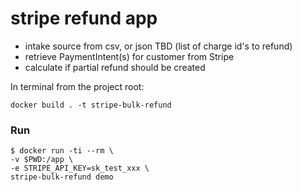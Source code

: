 # stripe refund app

- intake source from csv, or json TBD (list of charge id's to refund)
- retrieve PaymentIntent(s) for customer from Stripe
- calculate if partial refund should be created

In terminal from the project root:

    docker build . -t stripe-bulk-refund

### Run
```
$ docker run -ti --rm \
-v $PWD:/app \
-e STRIPE_API_KEY=sk_test_xxx \
stripe-bulk-refund demo
```
